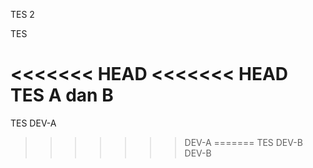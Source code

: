 TES 2

TES 

<<<<<<< HEAD
<<<<<<< HEAD
TES A dan B
=======
TES DEV-A
>>>>>>> DEV-A
=======
TES DEV-B
>>>>>>> DEV-B
